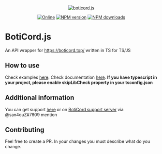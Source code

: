 <div align="center">
<br />
<p>
    <a href="https://boticord.san4ouZ.ml"><img src="https://cdn.discordapp.com/attachments/737026187037245541/879385729644523540/logo-banner-v1.svg"  alt="boticord.js"/></a>
</p>
<p>
    <a href="https://discord.gg/hkHjW8a"><img src="https://img.shields.io/discord/722424773233213460?color=7289da&label=Discord&logo=discord&logoColor=white" alt="Online"></a>
    <a href="https://www.npmjs.com/package/boticord.js"><img src="https://img.shields.io/npm/v/boticord.js.svg?maxAge=3600" alt="NPM version" /></a>
    <a href="https://www.npmjs.com/package/boticord.js"><img src="https://img.shields.io/npm/dt/boticord.js.svg?maxAge=3600" alt="NPM downloads" /></a>
</p>
</div>

# BotiCord.js
An API wrapper for https://boticord.top/ written in TS for TS/JS

## How to use
Check examples [here](https://github.com/boticord/boticord.js/blob/master/examples).
Check documentation [here](https://js.boticord.top).
**If you have typescript in your project, please enable skipLibCheck property in your tsconfig.json**

## Additional information
You can get support [here](https://discord.gg/GQF3ANKFuw) or on [BotiCord support server](https://discord.gg/hkHjW8a) 
via @san4ouZ#7609 mention

## Contributing
Feel free to create a PR. In your changes you must describe what do you change.

